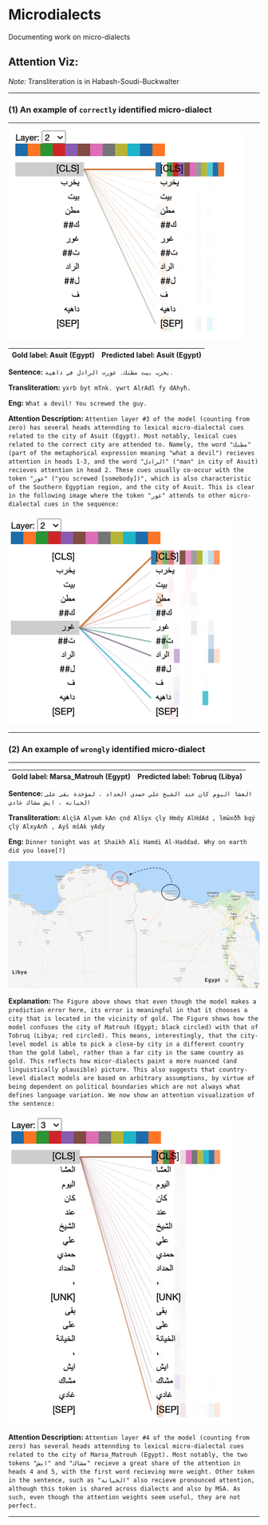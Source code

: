 # Microdialects
Documenting work on micro-dialects

## Attention Viz:

 *Note:* Transliteration is in Habash-Soudi-Buckwalter

---

### (1) An example of ```correctly``` identified micro-dialect
  
---

![image_24](https://raw.githubusercontent.com/beyond-geolocation/beyond-geolocation/master/attention_viz/24.png)


| Gold label: Asuit (Egypt) | Predicted label: Asuit (Egypt)|
|-------------------------- | ------------------------------|


**Sentence:** ```يخرب بيت مطنك. غورت الرادل في داهية.```

**Transliteration:** ```yxrb byt mTnk. γwrt AlrAdl fy dAhyħ.```

**Eng:** ```What a devil! You screwed the guy.```

**Attention Description:** ```Attention layer #3 of the model (counting from zero) has several heads attennding to lexical micro-dialectal cues related to the city of Asuit (Egypt). Most notably, lexical cues related to the correct city are attended to. Namely, the word "مطنك" (part of the metaphorical expression meaning "what a devil") recieves attention in heads 1-3, and the word "الرادل" ("man" in city of Asuit) recieves attention in head 2. These cues usually co-occur with the token "غور" ("you screwed [somebody])", which is also characteristic of the Southern Egyptian region, and the city of Asuit. This is clear in the following image where the token "غور" attends to other micro-dialectal cues in the sequence:```

![image_25](https://raw.githubusercontent.com/beyond-geolocation/beyond-geolocation/master/attention_viz/25.png)


---

### (2) An example of ```wrongly``` identified micro-dialect
  
---


| Gold label: Marsa_Matrouh (Egypt) | Predicted label: Tobruq (Libya)|
|-------------------------- | ------------------------------|


**Sentence:** ```العشا اليوم كان عند الشيخ علي حمدي الحداد ، لمؤخذة بقى على الخيانة ، ايش مشاك غادي```

**Transliteration:** ```AlςšA Alywm kAn ςnd Alšyx ςly Hmdy AlHdAd , lmŵxðħ bqý ςlý AlxyAnħ , Ayš mšAk γAdy```

**Eng:** ```Dinner tonight was at Shaikh Ali Hamdi Al-Haddad. Why on earth did you leave[?]```


![image_matrouh_to_tobruq](https://raw.githubusercontent.com/beyond-geolocation/beyond-geolocation/master/attention_viz/matrouh_to_tobruq.png)



**Explanation:** ```The Figure above shows that even though the model makes a prediction error here, its error is meaningful in that it chooses a city that is located in the vicinity of gold. The Figure shows how the model confuses the city of Matrouh (Egypt; black circled) with that of Tobruq (Libya; red circled). This means, interestingly, that the city-level model is able to pick a close-by city in a different country than the gold label, rather than a far city in the same country as gold. This reflects how micor-dialects paint a more nuanced (and linguistically plausible) picture. This also suggests that country-level dialect models are based on arbitrary assumptions, by virtue of being dependent on political boundaries which are not always what defines language variation. We now show an attention visualization of the sentence:```


![image_3](https://raw.githubusercontent.com/beyond-geolocation/beyond-geolocation/master/attention_viz/3.png)


**Attention Description:** ```Attention layer #4 of the model (counting from zero) has several heads attennding to lexical micro-dialectal cues related to the city of Marsa_Matrouh (Egypt). Most notably, the two tokens "ايش" and "مشاك" recieve a great share of the attention in heads 4 and 5, with the first word recieving more weight. Other token in the sentence, such as "الخيانة" also recieve pronounced attention, although this token is shared across dialects and also by MSA. As such, even though the attention weights seem useful, they are not perfect.```

---
